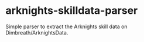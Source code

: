 # arknights-skilldata-parser
Simple parser to extract the Arknights skill data on Dimbreath/ArknightsData.
